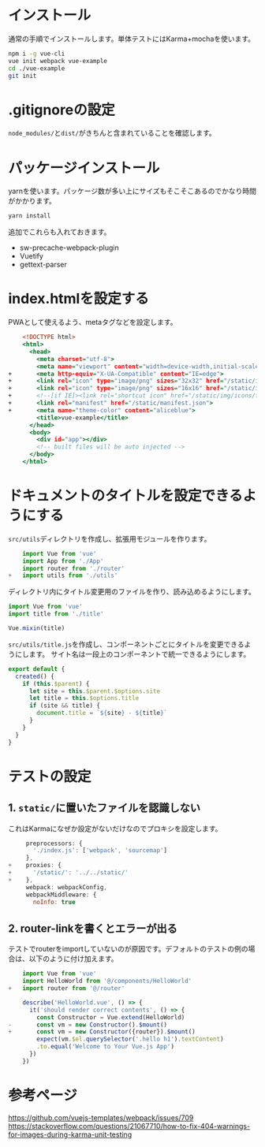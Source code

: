 # インストール
通常の手順でインストールします。単体テストにはKarma+mochaを使います。

```bash
npm i -g vue-cli
vue init webpack vue-example
cd ./vue-example
git init 
```
# .gitignoreの設定
`node_modules/`と`dist/`がきちんと含まれていることを確認します。

# パッケージインストール
yarnを使います。パッケージ数が多い上にサイズもそこそこあるのでかなり時間がかかります。

```bash
yarn install
```
追加でこれらも入れておきます。

* sw-precache-webpack-plugin
* Vuetify
* gettext-parser

# index.htmlを設定する

PWAとして使えるよう、metaタグなどを設定します。

```diff:index.html
    <!DOCTYPE html>
    <html>
      <head>
        <meta charset="utf-8">
        <meta name="viewport" content="width=device-width,initial-scale=1.0">
+       <meta http-equiv="X-UA-Compatible" content="IE=edge">
+       <link rel="icon" type="image/png" sizes="32x32" href="/static/img/icons/favicon-32x32.png">
+       <link rel="icon" type="image/png" sizes="16x16" href="/static/img/icons/favicon-16x16.png">
+       <!--[if IE]><link rel="shortcut icon" href="/static/img/icons/favicon.ico"><![endif]-->
+       <link rel="manifest" href="/static/manifest.json">
+       <meta name="theme-color" content="aliceblue">
        <title>vue-example</title>
      </head>
      <body>
        <div id="app"></div>
        <!-- built files will be auto injected -->
      </body>
    </html>
```

# ドキュメントのタイトルを設定できるようにする

`src/utils`ディレクトリを作成し、拡張用モジュールを作ります。

```diff:src/main.js
    import Vue from 'vue'
    import App from './App'
    import router from './router'
+   import utils from './utils'
```
ディレクトリ内にタイトル変更用のファイルを作り、読み込めるようにします。

```javascript:src/utils/index.js
import Vue from 'vue'
import title from './title'

Vue.mixin(title)
```
`src/utils/title.js`を作成し、コンポーネントごとにタイトルを変更できるようにします。
サイト名は一段上のコンポーネントで統一できるようにします。

```javascript
export default {
  created() {
    if (this.$parent) {
      let site = this.$parent.$options.site
      let title = this.$options.title
      if (site && title) {
        document.title = `${site} - ${title}`
      }
    }
  }
}
```

# テストの設定

## 1. `static/`に置いたファイルを認識しない
これはKarmaになぜか設定がないだけなのでプロキシを設定します。

```diff:test/unit/karma.conf.js
     preprocessors: {
       './index.js': ['webpack', 'sourcemap']
     },
+    proxies: {
+      '/static/': '../../static/'
+    },
     webpack: webpackConfig,
     webpackMiddleware: {
       noInfo: true

```

## 2. router-linkを書くとエラーが出る
テストでrouterをimportしていないのが原因です。デフォルトのテストの例の場合は、以下のように付け加えます。

```diff:test/unit/specs/HelloWorld.spec.js
    import Vue from 'vue'
    import HelloWorld from '@/components/HelloWorld'
+   import router from '@/router'

    describe('HelloWorld.vue', () => {
      it('should render correct contents', () => {
        const Constructor = Vue.extend(HelloWorld)
-       const vm = new Constructor().$mount()
+       const vm = new Constructor({router}).$mount()
        expect(vm.$el.querySelector('.hello h1').textContent)
        .to.equal('Welcome to Your Vue.js App')
      })
    })
```

# 参考ページ

https://github.com/vuejs-templates/webpack/issues/709
https://stackoverflow.com/questions/21067710/how-to-fix-404-warnings-for-images-during-karma-unit-testing
